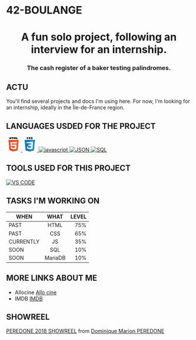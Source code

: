 # 42-BOULANGE

<h1 align="center">A fun solo project, following an interview for an internship.</h1>
<h3 align="center">The cash register of a baker testing palindromes.</h3>

## ACTU

You'll find several projects and docs I'm using here.
For now, I'm looking for an internship, ideally in the Île-de-France region.

## LANGUAGES USDED FOR THE PROJECT

<a href="https://www.w3.org/html/" target="_blank" rel="noreferrer"> 
	<img src="https://raw.githubusercontent.com/devicons/devicon/master/icons/html5/html5-original-wordmark.svg" alt="html5" width="40" height="40"/> </a>

<a href="https://www.w3schools.com/css/" target="_blank" rel="noreferrer"> 
	<img src="https://raw.githubusercontent.com/devicons/devicon/master/icons/css3/css3-original-wordmark.svg" alt="css3" width="40" height="40"/> </a>

<a href="https://developer.mozilla.org/en-US/docs/Web/JavaScript" target="_blank" rel="noreferrer"> 
	<img src="https://upload.wikimedia.org/wikipedia/commons/thumb/d/d4/Javascript-shield.svg/595px-Javascript-shield.svg.png" alt="javascript" width="30" height="40"/> </a>
	
<a href="https://www.json.org/json-fr.html" target="_blank" rel="noreferrer"> 
	<img src="https://upload.wikimedia.org/wikipedia/commons/thumb/c/c9/JSON_vector_logo.svg/240px-JSON_vector_logo.svg.png" alt="JSON" width="40" height="40"/> </a>

<a href="https://sql.developpez.com/" target="_blank" rel="noreferrer"> 
	<img src="https://db.cs.uni-tuebingen.de/teaching/ws2223/sql-is-a-programming-language/logo.svg" alt="SQL" width="40" height="40"/> </a>

</p>

## TOOLS USED FOR THIS PROJECT

<a href="https://code.visualstudio.com/" target="_blank" rel="noreferrer"> 
	<img src="https://code.visualstudio.com/assets/branding/app-icon.png" alt="VS CODE" width="40" height="40"/> </a>	
	
	

</p>

## TASKS I'M WORKING ON

| **WHEN**  |    **WHAT**    | **LEVEL** |
| --------- | :------------: | --------: |
| PAST      |      HTML      |       75% |
| PAST      |      CSS       |       65% |
| CURRENTLY |       JS       |       35% |
| SOON      |      SQL       |       10% |
| SOON      |   MariaDB      |       10% |

## MORE LINKS ABOUT ME

- Allocine [Allo cine](https://www.allocine.fr/personne/fichepersonne_gen_cpersonne=698882.html)
- IMDB [IMDB](https://www.imdb.com/name/nm2422987/)

## SHOWREEL

<p><a href="https://vimeo.com/272030185">PEREDONE 2018 SHOWREEL</a> from <a href="https://vimeo.com/peredone">Dominique Marion PEREDONE</a></p>
